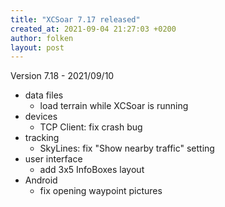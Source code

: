 ```yaml
---
title: "XCSoar 7.17 released"
created_at: 2021-09-04 21:27:03 +0200
author: folken
layout: post
---
```

Version 7.18 - 2021/09/10
* data files
  - load terrain while XCSoar is running
* devices
  - TCP Client: fix crash bug
* tracking
  - SkyLines: fix "Show nearby traffic" setting
* user interface
  - add 3x5 InfoBoxes layout
* Android
  - fix opening waypoint pictures
